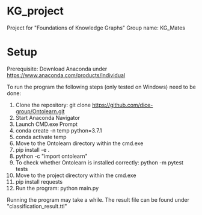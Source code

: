 # KG_project
Project for "Foundations of Knowledge Graphs"
Group name: KG_Mates

# Setup
Prerequisite: Download Anaconda under https://www.anaconda.com/products/individual

To run the program the following steps (only tested on Windows) need to be done:

1. Clone the repository: git clone https://github.com/dice-group/Ontolearn.git
2. Start Anaconda Navigator
3. Launch CMD.exe Prompt
4. conda create -n temp python=3.7.1
5. conda activate temp
6. Move to the Ontolearn directory within the cmd.exe
7. pip install -e .
8. python -c "import ontolearn"
9. To check whether Ontolearn is installed correctly: python -m pytest tests
10. Move to the project directory within the cmd.exe
11. pip install requests
12. Run the program: python main.py

Running the program may take a while. The result file can be found under "classification_result.ttl"
